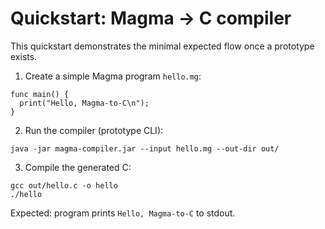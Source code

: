 # Quickstart: Magma → C compiler

This quickstart demonstrates the minimal expected flow once a prototype exists.

1. Create a simple Magma program `hello.mg`:

```magma
func main() {
  print("Hello, Magma-to-C\n");
}
```

2. Run the compiler (prototype CLI):

```
java -jar magma-compiler.jar --input hello.mg --out-dir out/
```

3. Compile the generated C:

```
gcc out/hello.c -o hello
./hello
```

Expected: program prints `Hello, Magma-to-C` to stdout.
